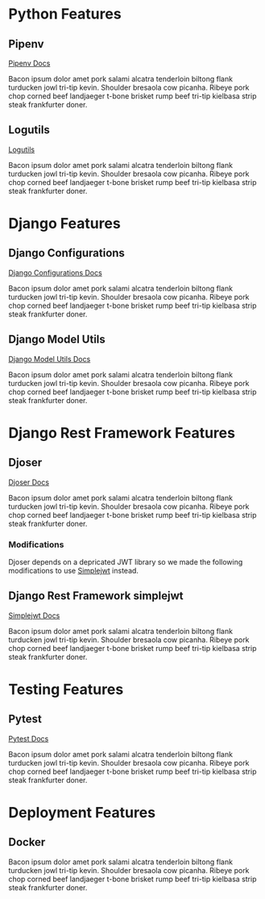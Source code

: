 # Python Features

## <a name="pipenv"></a> Pipenv

[Pipenv Docs](https://pipenv.readthedocs.io/en/latest/)

Bacon ipsum dolor amet pork salami alcatra tenderloin biltong flank turducken jowl tri-tip kevin. Shoulder bresaola cow picanha. Ribeye pork chop corned beef landjaeger t-bone brisket rump beef tri-tip kielbasa strip steak frankfurter doner.

## <a name="logutils"></a> Logutils

[Logutils](https://pythonhosted.org/logutils/)

Bacon ipsum dolor amet pork salami alcatra tenderloin biltong flank turducken jowl tri-tip kevin. Shoulder bresaola cow picanha. Ribeye pork chop corned beef landjaeger t-bone brisket rump beef tri-tip kielbasa strip steak frankfurter doner.

# Django Features

## <a name="django-configurations"></a> Django Configurations

[Django Configurations Docs](https://django-configurations.readthedocs.io/en/stable/)

Bacon ipsum dolor amet pork salami alcatra tenderloin biltong flank turducken jowl tri-tip kevin. Shoulder bresaola cow picanha. Ribeye pork chop corned beef landjaeger t-bone brisket rump beef tri-tip kielbasa strip steak frankfurter doner.

## <a name="django-model-utils"></a> Django Model Utils

[Django Model Utils Docs](https://django-model-utils.readthedocs.io/en/latest/)

Bacon ipsum dolor amet pork salami alcatra tenderloin biltong flank turducken jowl tri-tip kevin. Shoulder bresaola cow picanha. Ribeye pork chop corned beef landjaeger t-bone brisket rump beef tri-tip kielbasa strip steak frankfurter doner.

# Django Rest Framework Features

## <a name="djoser"></a> Djoser

[Djoser Docs](https://djoser.readthedocs.io/en/latest/)

Bacon ipsum dolor amet pork salami alcatra tenderloin biltong flank turducken jowl tri-tip kevin. Shoulder bresaola cow picanha. Ribeye pork chop corned beef landjaeger t-bone brisket rump beef tri-tip kielbasa strip steak frankfurter doner.

### Modifications

Djoser depends on a depricated JWT library so we made the following modifications to use [Simplejwt](#simplejwt) instead.

## <a name="simplejwt"> Django Rest Framework simplejwt

[Simplejwt Docs](https://github.com/davesque/django-rest-framework-simplejwt)

Bacon ipsum dolor amet pork salami alcatra tenderloin biltong flank turducken jowl tri-tip kevin. Shoulder bresaola cow picanha. Ribeye pork chop corned beef landjaeger t-bone brisket rump beef tri-tip kielbasa strip steak frankfurter doner.

# Testing Features

## <a name="pytest"></a> Pytest

[Pytest Docs](https://docs.pytest.org/en/latest/)

Bacon ipsum dolor amet pork salami alcatra tenderloin biltong flank turducken jowl tri-tip kevin. Shoulder bresaola cow picanha. Ribeye pork chop corned beef landjaeger t-bone brisket rump beef tri-tip kielbasa strip steak frankfurter doner.

# Deployment Features

## <a name="docker"></a>Docker

Bacon ipsum dolor amet pork salami alcatra tenderloin biltong flank turducken jowl tri-tip kevin. Shoulder bresaola cow picanha. Ribeye pork chop corned beef landjaeger t-bone brisket rump beef tri-tip kielbasa strip steak frankfurter doner.
